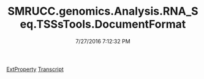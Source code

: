 ﻿---
title: SMRUCC.genomics.Analysis.RNA_Seq.TSSsTools.DocumentFormat
date: 7/27/2016 7:12:32 PM
---

[ExtProperty](T-SMRUCC.genomics.Analysis.RNA_Seq.TSSsTools.DocumentFormat.ExtProperty.html)
[Transcript](T-SMRUCC.genomics.Analysis.RNA_Seq.TSSsTools.DocumentFormat.Transcript.html)
